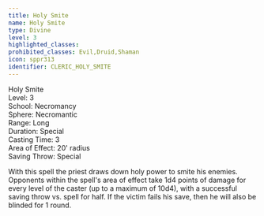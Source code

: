 ```yaml
---
title: Holy Smite
name: Holy Smite
type: Divine
level: 3
highlighted_classes: 
prohibited_classes: Evil,Druid,Shaman
icon: sppr313
identifier: CLERIC_HOLY_SMITE
---
```

Holy Smite  
Level: 3  
School: Necromancy  
Sphere: Necromantic  
Range: Long  
Duration: Special  
Casting Time: 3  
Area of Effect: 20' radius  
Saving Throw: Special  
  
With this spell the priest draws down holy power to smite his enemies. Opponents within the spell's area of effect take 1d4 points of damage for every level of the caster (up to a maximum of 10d4), with a successful saving throw vs. spell for half. If the victim fails his save, then he will also be blinded for 1 round.  

